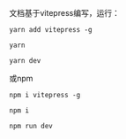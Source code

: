 文档基于vitepress编写，运行：
```
yarn add vitepress -g
```
```
yarn
```
```
yarn dev
```

或npm
```
npm i vitepress -g
```
```
npm i
```
```
npm run dev
```
